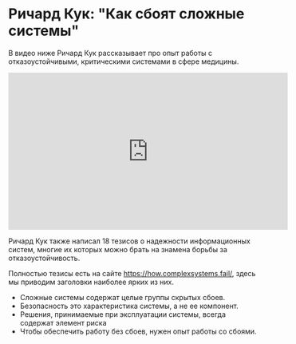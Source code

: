 # Ричард Кук: "Как сбоят сложные системы"

В видео ниже Ричард Кук рассказывает про опыт работы с отказоустойчивыми, критическими системами в сфере медицины.

<iframe width="560" height="315" src="https://www.youtube.com/embed/2S0k12uZR14" frameborder="0" allow="accelerometer; autoplay; encrypted-media; gyroscope; picture-in-picture" allowfullscreen></iframe> 

Ричард Кук также написал 18 тезисов о надежности информационных систем, 
многие их которых можно брать на знамена борьбы за отказоустойчивость.


Полностью тезисы есть на сайте <https://how.complexsystems.fail/>, здесь мы приводим 
заголовки наиболее ярких из них.

- Сложные системы содержат целые группы скрытых сбоев.
- Безопасность это характеристика системы, а не ее компонент.
- Решения, принимаемые при эксплуатации системы, всегда содержат элемент риска 
- Чтобы обеспечить работу без сбоев, нужен опыт работы со сбоями.

<!--  Переводы можно сюда:

1. Complex systems are intrinsically hazardous systems.
1. Complex systems are heavily and successfully defended against failure
1. Catastrophe requires multiple failures – single point failures are not enough.
1. Complex systems contain changing mixtures of failures latent within them.
1. Complex systems run in degraded mode.
1. Catastrophe is always just around the corner.
1. Post-accident attribution to a 'root cause' is fundamentally wrong.
1. Hindsight biases post-accident assessments of human performance.
1. Human operators have dual roles: as producers and as defenders against failure.
1. All practitioner actions are gambles.
1. Actions at the sharp end resolve all ambiguity.
1. Human practitioners are the adaptable element of complex systems.
1. Human expertise in complex systems is constantly changing
1. Change introduces new forms of failure.
1. Views of ‘cause’ limit the effectiveness of defenses against future events.
1. Safety is a characteristic of systems and not of their components
1. People continuously create safety.
1. Failure free operations require experience with failure.


- Сложные системы по своей сути уже являются уязвимыми.
- Сложные системы изначально имеют несколько уровней защиты от сбоев.
- Катастрофа является следствием множественных сбоев, а не единоразового инцидента.
- Сложные системы содержат целые динамичные группы скрытых в них сбоев.
- Сложные системы работают в деградированном режиме, они функционируют несмотря на наличие множества недостатков.
- Катастрофа всегда не за горами.
- Поскольку отказ системы всегда является причиной нескольких факторов, попытка установить "основную первопричину" сбоя обречена на провал.
- В ретроспективе мы не можем объективно оценить действия оператора, так как кажется, что оператор "должен был знать", что определеные факторы "неизбежно" приведут к свершившемуся сбою.
- Операторы систем играют двойную роль: как управляющие и как защитники от сбоев.
- Все действия оператора содержат в себе элемент риска.
- Оперативные решения оператора являются следствием целого ряда производственных факторов.
- Оператор являются адаптируемым элементом сложных систем.
- Опыт и навыки операторов в сложных системах постоянно меняются.
- Изменения в системах вводят новые формы сбоев.
- Ретроспектива «причин» ограничивает эффективность защиты от будущих сбоев.
- Безопасность - это характеристика системы, а не ee компонент.
- Безотказная работа - это результат действий людей, которые работают над тем, чтобы система оставалась в пределах допустимой производительности.
- Чтобы обеспечить работу без сбоев, нужен опыт работы со сбоями.

Перевод: https://github.com/epogrebnyak/mkdocs-actionable/issues/4#issuecomment-683755678

-->
